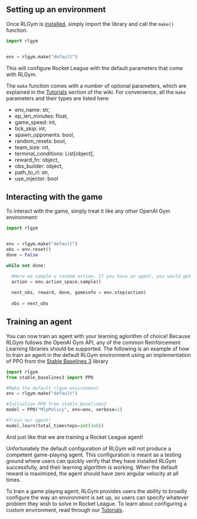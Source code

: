 ## Setting up an environment
Once RLGym is [installed](https://rlgym.github.io/docs-page.html#section-1), simply import the library and call the `make()` function.
```python
import rlgym


env = rlgym.make("default")
```
This will configure Rocket League with the default parameters that come with RLGym.

The `make` function comes with a number of optional parameters, which are explained in the [Tutorials](https://rlgym.github.io/docs-page.html#section-3) section of the wiki.
For convenience, all the `make` parameters and their types are listed here:
- env_name: str,
- ep_len_minutes: float,
- game_speed: int,
- tick_skip: int,
- spawn_opponents: bool,
- random_resets: bool,
- team_size: int,
- terminal_conditions: List[object],
- reward_fn: object,
- obs_builder: object,
- path_to_rl: str,
- use_injector: bool

## Interacting with the game
To interact with the game, simply treat it like any other OpenAI Gym environment:

```python
import rlgym


env = rlgym.make("default")
obs = env.reset()
done = False

while not done:

  #Here we sample a random action. If you have an agent, you would get an action from it here.
  action = env.action_space.sample() 
  
  next_obs, reward, done, gameinfo = env.step(action)
  
  obs = next_obs
```

## Training an agent
You can now train an agent with your learning aglorithm of choice! Because RLGym follows the OpenAI Gym API, any of the common Reinforcement Learning libraries should be supported.
The following is an example of how to train an agent in the default RLGym environment using an implementation of PPO from the [Stable Baselines 3](https://stable-baselines3.readthedocs.io/en/master/) library

```python
import rlgym
from stable_baselines3 import PPO

#Make the default rlgym environment
env = rlgym.make("default")

#Initialize PPO from stable_baselines3
model = PPO("MlpPolicy", env=env, verbose=1)

#Train our agent!
model.learn(total_timesteps=int(1e6))
```

And just like that we are training a Rocket League agent! 

Unfortunately the default configuration of RLGym will not produce a competent game-playing agent. This configuration is meant as a testing ground where users can quickly verify that they have installed RLGym successfully, and their learning algorithm is working. When the default reward is maximized, the agent should have zero angular velocity at all times.

To train a game playing agent, RLGym provides users the ability to broadly configure the way an environment is set up, so users can specify whatever problem they wish to solve in Rocket League. To learn about
configuring a custom environment, read through our [Tutorials](https://rlgym.github.io/docs-page.html#section-3).

